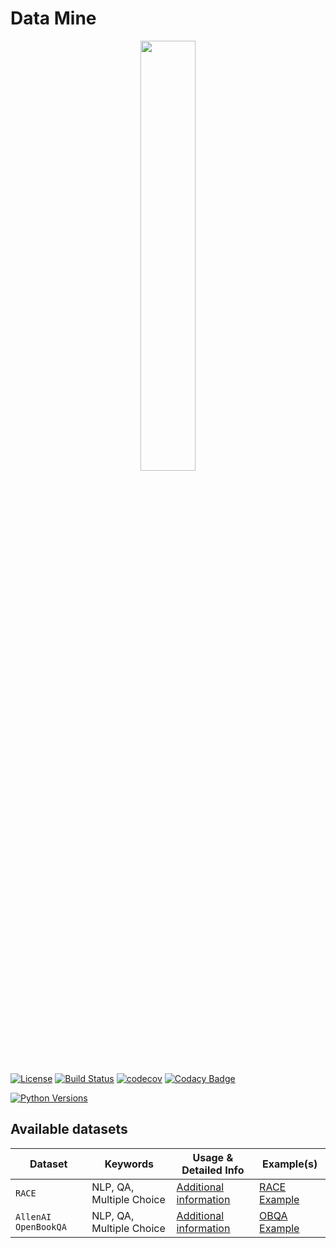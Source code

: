 # Data Mine

<p align="center">
  <img width="42%" height="42%" src="https://github.com/SebiSebi/DataMine/blob/master/images/logo/goldmine_logo_v1.png">
</p>

[![License](https://img.shields.io/badge/License-Apache%202.0-blue.svg)](https://github.com/SebiSebi/DataMine/blob/master/LICENSE)
[![Build Status](https://travis-ci.com/SebiSebi/DataMine.svg?branch=master)](https://travis-ci.com/github/SebiSebi/DataMine)
[![codecov](https://codecov.io/gh/SebiSebi/DataMine/branch/master/graph/badge.svg)](https://codecov.io/gh/SebiSebi/DataMine)
[![Codacy Badge](https://api.codacy.com/project/badge/Grade/95f452694b2644ca9f30f5d39379de91)](https://www.codacy.com/manual/SebiSebi/DataMine?utm_source=github.com&amp;utm_medium=referral&amp;utm_content=SebiSebi/DataMine&amp;utm_campaign=Badge_Grade)

[![Python Versions](https://img.shields.io/badge/python-2.7%20%7C%203.5%20%7C%203.6%20%7C%203.7%20%7C%203.8-blue)](https://pypi.org/project/data-mine/)

Available datasets
------------------

| Dataset               | Keywords                   | Usage & Detailed Info                   | Example(s)                      |
| --------------------- | -------------------------- | --------------------------------------- | ------------------------------- |
| `RACE`                | NLP, QA, Multiple Choice   | [Additional information][RACE-Home]     | [RACE Example][RACE-Example-1]  |
| `AllenAI OpenBookQA`  | NLP, QA, Multiple Choice   | [Additional information][OBQA-Home]     | [OBQA Example][OBQA-Example-1]  |



[RACE-Home]: https://github.com/SebiSebi/DataMine/tree/master/data_mine/nlp/RACE
[RACE-Example-1]: https://github.com/SebiSebi/DataMine/blob/master/examples/nlp/RACE/simple.py
[OBQA-Home]: https://github.com/SebiSebi/DataMine/tree/master/data_mine/nlp/allen_ai_obqa
[OBQA-Example-1]: https://github.com/SebiSebi/DataMine/blob/master/examples/nlp/allen_ai_obqa/simple.py
